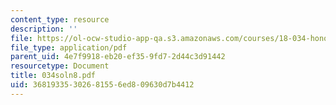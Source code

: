```yaml
---
content_type: resource
description: ''
file: https://ol-ocw-studio-app-qa.s3.amazonaws.com/courses/18-034-honors-differential-equations-spring-2004/36819335302681556ed809630d7b4412_034soln8.pdf
file_type: application/pdf
parent_uid: 4e7f9918-eb20-ef35-9fd7-2d44c3d91442
resourcetype: Document
title: 034soln8.pdf
uid: 36819335-3026-8155-6ed8-09630d7b4412
---
```

